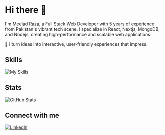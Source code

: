 # Hi there 👋

 I'm Meelad Raza, a Full Stack Web Developer with 5 years of experience from Pakistan's vibrant tech scene. I specialize in React, Nextjs, MongoDB, and Nodejs, creating high-performance and scalable web applications. 

🚀 I turn ideas into interactive, user-friendly experiences that impress.

## Skills
![My Skills](https://skillicons.dev/icons?i=react,nextjs,firebase,nodejs,mongodb,express,js,ts,redux,bootstrap,materialui,tailwindcss,netlify,css,html)

## Stats
![GitHub Stats](https://github-readme-stats.vercel.app/api?username=milad-raza&show_icons=true&theme=radical)

## Connect with me
[![LinkedIn](https://img.shields.io/badge/-LinkedIn-0077B5?style=flat&logo=LinkedIn&logoColor=white)](https://www.linkedin.com/in/meelad-raza/)

